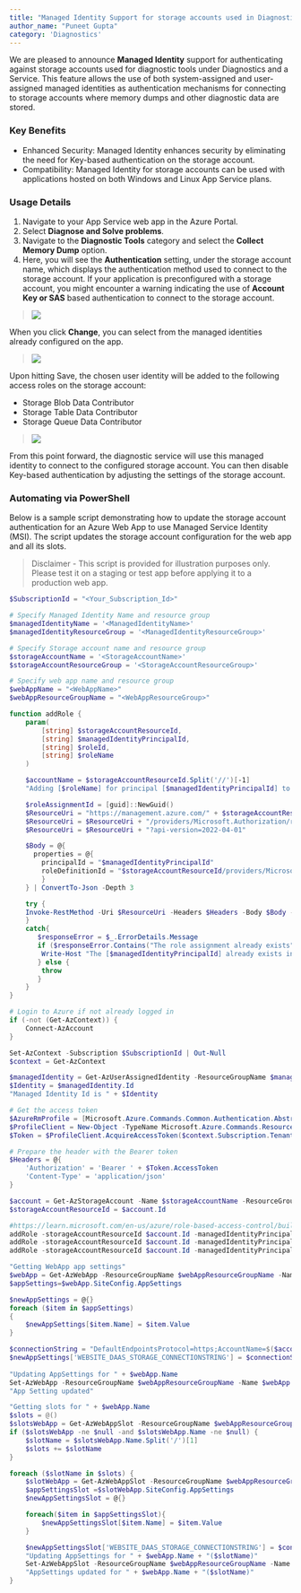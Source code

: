 ```yaml
---
title: "Managed Identity Support for storage accounts used in Diagnostic Tools under Diagnose and Solve blade"
author_name: "Puneet Gupta"
category: 'Diagnostics'
---
```


We are pleased to announce **Managed Identity** support for authenticating against storage accounts used for diagnostic tools under Diagnostics and a Service. This feature allows the use of both system-assigned and user-assigned managed identities as authentication mechanisms for connecting to storage accounts where memory dumps and other diagnostic data are stored.

### Key Benefits
- Enhanced Security: Managed Identity enhances security by eliminating the need for Key-based authentication on the storage account.
- Compatibility: Managed Identity for storage accounts can be used with applications hosted on both Windows and Linux App Service plans.

### Usage Details
1. Navigate to your App Service web app in the Azure Portal.
2. Select **Diagnose and Solve problems**.
3. Navigate to the **Diagnostic Tools** category and select the **Collect Memory Dump** option. 
4. Here, you will see the **Authentication** setting, under the storage account name, which displays the authentication method used to connect to the storage account. If your application is preconfigured with a storage account, you might encounter a warning indicating the use of **Account Key or SAS** based authentication to connect to the storage account.

> ![]({{site.baseurl}}/media/2024/07/daas-storage-account.png)

When you click **Change**, you can select from the managed identities already configured on the app.

> ![]({{site.baseurl}}/media/2024/07/daas-storage-choose-msi.png)

Upon hitting Save, the chosen user identity will be added to the following access roles on the storage account:
- Storage Blob Data Contributor
- Storage Table Data Contributor
- Storage Queue Data Contributor

> ![]({{site.baseurl}}/media/2024/07/daas-storage-after-msi.png)

From this point forward, the diagnostic service will use this managed identity to connect to the configured storage account. You can then disable Key-based authentication by adjusting the settings of the storage account.


### Automating via PowerShell
Below is a sample script demonstrating how to update the storage account authentication for an Azure Web App to use Managed Service Identity (MSI). The script updates the storage account configuration for the web app and all its slots.

> Disclaimer - This script is provided for illustration purposes only. Please test it on a staging or test app before applying it to a production web app.

```powershell
$SubscriptionId = "<Your_Subscription_Id>"

# Specify Managed Identity Name and resource group
$managedIdentityName = '<ManagedIdentityName>'
$managedIdentityResourceGroup = '<ManagedIdentityResourceGroup>'

# Specify Storage account name and resource group
$storageAccountName = '<StorageAccountName>'
$storageAccountResourceGroup = '<StorageAccountResourceGroup>'

# Specify web app name and resource group
$webAppName = "<WebAppName>"
$webAppResourceGroupName = "<WebAppResourceGroup>"

function addRole {
    param(
        [string] $storageAccountResourceId,
        [string] $managedIdentityPrincipalId,
        [string] $roleId,
        [string] $roleName
    )

    $accountName = $storageAccountResourceId.Split('//')[-1]
    "Adding [$roleName] for principal [$managedIdentityPrincipalId] to account - " + $accountName

    $roleAssignmentId = [guid]::NewGuid()
    $ResourceUri = "https://management.azure.com/" + $storageAccountResourceId 
    $ResourceUri = $ResourceUri + "/providers/Microsoft.Authorization/roleAssignments/$roleAssignmentId"
    $ResourceUri = $ResourceUri + "?api-version=2022-04-01"

    $Body = @{
      properties = @{
        principalId = "$managedIdentityPrincipalId"
        roleDefinitionId = "$storageAccountResourceId/providers/Microsoft.Authorization/roleDefinitions/$roleId"
        }
    } | ConvertTo-Json -Depth 3

    try {
    Invoke-RestMethod -Uri $ResourceUri -Headers $Headers -Body $Body -Method PUT
    }
    catch{
       $responseError = $_.ErrorDetails.Message
       if ($responseError.Contains("The role assignment already exists")){
        Write-Host "The [$managedIdentityPrincipalId] already exists in [$roleName] on [$accountName]"
       } else {
        throw
       }
    }
}

# Login to Azure if not already logged in
if (-not (Get-AzContext)) {
    Connect-AzAccount  
}

Set-AzContext -Subscription $SubscriptionId | Out-Null
$context = Get-AzContext

$managedIdentity = Get-AzUserAssignedIdentity -ResourceGroupName $managedIdentityResourceGroup -Name $managedIdentityName
$Identity = $managedIdentity.Id
"Managed Identity Id is " + $Identity

# Get the access token
$AzureRmProfile = [Microsoft.Azure.Commands.Common.Authentication.Abstractions.AzureRmProfileProvider]::Instance.Profile  
$ProfileClient = New-Object -TypeName Microsoft.Azure.Commands.ResourceManager.Common.RMProfileClient -ArgumentList ($AzureRmProfile)  
$Token = $ProfileClient.AcquireAccessToken($context.Subscription.TenantId)

# Prepare the header with the Bearer token  
$Headers = @{  
    'Authorization' = 'Bearer ' + $Token.AccessToken  
    'Content-Type' = 'application/json'  
}

$account = Get-AzStorageAccount -Name $storageAccountName -ResourceGroupName $storageAccountResourceGroup
$storageAccountResourceId = $account.Id

#https://learn.microsoft.com/en-us/azure/role-based-access-control/built-in-roles
addRole -storageAccountResourceId $account.Id -managedIdentityPrincipalId $managedIdentity.PrincipalId -roleId "ba92f5b4-2d11-453d-a403-e96b0029c9fe" -roleName "Storage Blob Data Contributor"
addRole -storageAccountResourceId $account.Id -managedIdentityPrincipalId $managedIdentity.PrincipalId -roleId "0a9a7e1f-b9d0-4cc4-a60d-0319b160aaa3" -roleName "Storage Table Data Contributor"
addRole -storageAccountResourceId $account.Id -managedIdentityPrincipalId $managedIdentity.PrincipalId -roleId "974c5e8b-45b9-4653-ba55-5f855dd0fb88" -roleName "Storage Queue Data Contributor"

"Getting WebApp app settings"
$webApp = Get-AzWebApp -ResourceGroupName $webAppResourceGroupName -Name $webAppName
$appSettings=$webApp.SiteConfig.AppSettings

$newAppSettings = @{}
foreach ($item in $appSettings)
{
    $newAppSettings[$item.Name] = $item.Value
}

$connectionString = "DefaultEndpointsProtocol=https;AccountName=$($account.StorageAccountName);ManagedIdentityClientId=$($managedIdentity.ClientId);EndpointSuffix=core.windows.net"
$newAppSettings['WEBSITE_DAAS_STORAGE_CONNECTIONSTRING'] = $connectionString
 
"Updating AppSettings for " + $webApp.Name
Set-AzWebApp -ResourceGroupName $webAppResourceGroupName -Name $webApp.Name -AppSettings $newAppSettings | Out-Null
"App Setting updated"

"Getting slots for " + $webApp.Name
$slots = @()
$slotsWebApp = Get-AzWebAppSlot -ResourceGroupName $webAppResourceGroupName -Name $webApp.Name
if ($slotsWebApp -ne $null -and $slotsWebApp.Name -ne $null) {
    $slotName = $slotsWebApp.Name.Split('/')[1]
    $slots += $slotName
}

foreach ($slotName in $slots) {
    $slotWebApp = Get-AzWebAppSlot -ResourceGroupName $webAppResourceGroupName -Name $webApp.Name -Slot $slotName
    $appSettingsSlot =$slotWebApp.SiteConfig.AppSettings
    $newAppSettingsSlot = @{}

    foreach($item in $appSettingsSlot){
        $newAppSettingsSlot[$item.Name] = $item.Value
    }

    $newAppSettingsSlot['WEBSITE_DAAS_STORAGE_CONNECTIONSTRING'] = $connectionString
    "Updating AppSettings for " + $webApp.Name + "($slotName)"
    Set-AzWebAppSlot -ResourceGroupName $webAppResourceGroupName -Name $webApp.Name -AppSettings $newAppSettingsSlot -Slot $slotName | Out-Null
    "AppSettings updated for " + $webApp.Name + "($slotName)"
}
```